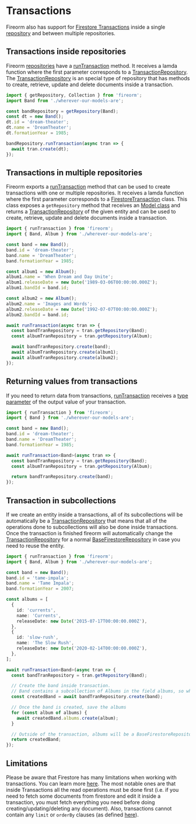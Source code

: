 # Transactions

Fireorm also has support for [Firestore Transactions](https://firebase.google.com/docs/firestore/manage-data/transactions) inside a single [repository]() and between multiple repositories.

## Transactions inside repositories

Fireorm [repositories](CORE_CONCEPTS.md#FireormRepositories) have a [runTransaction](Classes/BaseFirestoreRepository.md#RunTransaction) method. It receives a lamda function where the first parameter corresponds to a [TransactionRepository](Classes/TransactionRepository.md). The [TransactionRepository](Classes/TransactionRepository.md) is an special type of repository that has methods to create, retrieve, update and delete documents inside a transaction.

```typescript
import { getRepository, Collection } from 'fireorm';
import Band from './wherever-our-models-are';

const bandRepository = getRepository(Band);
const dt = new Band();
dt.id = 'dream-theater';
dt.name = 'DreamTheater';
dt.formationYear = 1985;

bandRepository.runTransaction(async tran => {
  await tran.create(dt);
});
```

## Transactions in multiple repositories

Fireorm exports a [runTransaction](Classes/BaseFirestoreRepository.md#RunTransaction) method that can be used to create transactions with one or multiple repositories. It receives a lamda function where the first parameter corresponds to a [FirestoreTransaction](Classes/FirestoreTransaction.md) class. This class exposes a `getRepository` method that receives an [Model class](CORE_CONCEPTS.md#FireormModels) and returns a [TransactionRepository](Classes/TransactionRepository.md) of the given entity and can be used to create, retrieve, update and delete documents inside a transaction.

```typescript
import { runTransaction } from 'fireorm';
import { Band, Album } from './wherever-our-models-are';

const band = new Band();
band.id = 'dream-theater';
band.name = 'DreamTheater';
band.formationYear = 1985;

const album1 = new Album();
album1.name = 'When Dream and Day Unite';
album1.releaseDate = new Date('1989-03-06T00:00:00.000Z');
album1.bandId = band.id;

const album2 = new Album();
album2.name = 'Images and Words';
album2.releaseDate = new Date('1992-07-07T00:00:00.000Z');
album2.bandId = band.id;

await runTransaction(async tran => {
  const bandTranRepository = tran.getRepository(Band);
  const albumTranRepository = tran.getRepository(Album);

  await bandTranRepository.create(band);
  await albumTranRepository.create(album1);
  await albumTranRepository.create(album2);
});
```

## Returning values from transactions

If you need to return data from transactions, [runTransaction](Classes/BaseFirestoreRepository.md#RunTransaction) receives a [type parameter](https://www.typescriptlang.org/docs/handbook/generics.html#using-type-parameters-in-generic-constraints) of the output value of your transaction.

```typescript
import { runTransaction } from 'fireorm';
import { Band } from './wherever-our-models-are';

const band = new Band();
band.id = 'dream-theater';
band.name = 'DreamTheater';
band.formationYear = 1985;

await runTransaction<Band>(async tran => {
  const bandTranRepository = tran.getRepository(Band);
  const albumTranRepository = tran.getRepository(Album);

  return bandTranRepository.create(band);
});
```

## Transaction in subcollections

If we create an entity inside a transactions, all of its subcollections will be automatically be a [TransactionRepository](Classes/TransactionRepository.md) that means that all of the operations done to subcollections will also be done inside transactions. Once the transaction is finished fireorm will automatically change the [TransactionRepository](Classes/TransactionRepository.md) for a normal [BaseFirestoreRepository](CORE_CONCEPTS.md#FireormRepositories) in case you need to reuse the entity.

```ts
import { runTransaction } from 'fireorm';
import { Band, Album } from './wherever-our-models-are';

const band = new Band();
band.id = 'tame-impala';
band.name = 'Tame Impala';
band.formationYear = 2007;

const albums = [
  {
    id: 'currents',
    name: 'Currents',
    releaseDate: new Date('2015-07-17T00:00:00.000Z'),
  },
  {
    id: 'slow-rush',
    name: 'The Slow Rush',
    releaseDate: new Date('2020-02-14T00:00:00.000Z'),
  },
];

await runTransaction<Band>(async tran => {
  const bandTranRepository = tran.getRepository(Band);

  // Create the band inside transaction.
  // Band contains a subcollection of Albums in the field albums, so when the band is created it will contain an albums field with TransactionRepository<Album> type.
  const createdBand = await bandTranRepository.create(band);

  // Once the band is created, save the albums
  for (const album of albums) {
    await createdBand.albums.create(album);
  }

  // Outside of the transaction, albums will be a BaseFirestoreRepository<Album>
  return createdBand;
});
```

## Limitations

Please be aware that Firestore has many limitations when working with transactions. You can learn more [here](https://firebase.google.com/docs/firestore/manage-data/transactions). The most notable ones are that inside Transactions all the read operations must be done first (i.e. if you need to fetch some documents from firestore and edit it inside a transaction, you must fetch everything you need before doing creating/updating/deleting any document). Also, transactions cannot contain any `limit` or `orderBy` clauses (as defined [here](READ_DATA.md#orderbyandlimit)).

